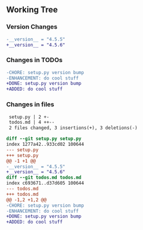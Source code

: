 ## Working Tree

### Version Changes
```diff
-__version__ = "4.5.5"
+__version__ = "4.5.6"
```

### Changes in TODOs
```diff
-CHORE: setup.py version bump
-ENHANCEMENT: do cool stuff
+DONE: setup.py version bump
+ADDED: do cool stuff
```

### Changes in files
```diff
 setup.py | 2 +-
 todos.md | 4 ++--
 2 files changed, 3 insertions(+), 3 deletions(-)

diff --git setup.py setup.py
index 1277a42..933cd02 100644
--- setup.py
+++ setup.py
@@ -1 +1 @@
-__version__ = "4.5.5"
+__version__ = "4.5.6"
diff --git todos.md todos.md
index c693671..d37d605 100644
--- todos.md
+++ todos.md
@@ -1,2 +1,2 @@
-CHORE: setup.py version bump
-ENHANCEMENT: do cool stuff
+DONE: setup.py version bump
+ADDED: do cool stuff
```